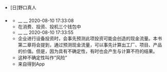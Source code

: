- [日]野口真人
- ### 
    - __ __ 2020-08-10 17:33:08
    - 在消费、投资、投机三个钱包中
    - __ __ 2020-08-10 17:33:55
    - 企业进行设备投资时，会事先预测此项投资可能会创造的现金流量。本书第二章将会提到，通过预测现金流量，可以事先计算出工厂、项目、产品的价值。但是，因为具有不确定性，有时也会产生与计算不符的结果。
    - 这种不确定性叫作“风险”
    - 来自得到App
